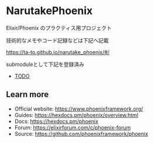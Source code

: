 # NarutakePhoenix

Elixir/Phoenix のプラクティス用プロジェクト

技術的なメモやコード記録などは下記へ記載

https://ta-to.github.io/narutake_phoenix/#/

submoduleとして下記を登録済み

- [TODO]()

## Learn more

  * Official website: https://www.phoenixframework.org/
  * Guides: https://hexdocs.pm/phoenix/overview.html
  * Docs: https://hexdocs.pm/phoenix
  * Forum: https://elixirforum.com/c/phoenix-forum
  * Source: https://github.com/phoenixframework/phoenix
